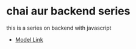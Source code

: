 # chai aur backend series

this is a series on backend with javascript

- [Model Link](https://app.eraser.io/workspace/YtPqZ1VogxGy1jzIDkzj)

